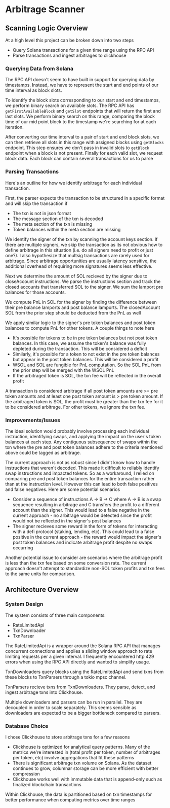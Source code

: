 
# Arbitrage Scanner #

## Scanning Logic Overview ##

At a high level this project can be broken down into two steps
- Query Solana transactions for a given time range using the RPC API
- Parse transactions and ingest arbitrages to clickhouse

### Querying Data from Solana ###

The RPC API doesn't seem to have built in support for querying data by timestamps. Instead, we have to represent the start and end points of our time interval as block slots.

To identify the block slots corresponding to our start and end timestamps, we perform binary search on available slots. The RPC API has `getFirstAvailableBlock` and `getSlot` endpoints that will return the first and last slots. We perform binary search on this range, comparing the block time of our mid point block to the timestamp we're searching for at each iteration.

After converting our time interval to a pair of start and end block slots, we can then retrieve all slots in this range with assigned blocks using `getBlocks` endpoint. This step ensures we don't pass in invalid slots to `getBlock` endpoint when a block is not present. Finally for each valid slot, we request block data. Each block can contain several transactions for us to parse 

### Parsing Transactions ###

Here's an outline for how we identify arbitrage for each individual transaction.

First, the parser expects the transaction to be structured in a specific format and will skip the transaction if
- The txn is not in json format
- The message section of the txn is decoded
- The meta section of the txn is missing
- Token balances within the meta section are missing

We identify the signer of the txn by scanning the account keys section. If there are multiple signers, we skip the transaction as its not obvious how to define arbitrage in this situation (i.e. do all signers need to profit or just one?). I also hypothesize that multsig transactions are rarely used for arbitrage. Since arbitrage opportunities are usually latency sensitive, the additional overhead of requiring more signatures seems less effective.

Next we determine the amount of SOL recieved by the signer due to closeAccount instructions. We parse the instructions section and track the closed accounts that transferred SOL to the signer. We sum the lamport pre balances for those accounts. 

We compute PnL in SOL for the signer by finding the difference between their pre balance lamports and post balance lamports. The closedAccount SOL from the prior step should be deducted from the PnL as well

We apply similar logic to the signer's pre token balances and post token balances to compute PnL for other tokens. A couple things to note here
- It's possible for tokens to be in pre token balances but not post token balances. In this case, we assume the token's balance was fully depleted during the transaction. This will be considered a deficit
- Similarly, it's possible for a token to not exist in the pre token balances but appear in the post token balances. This will be considered a profit
- WSOL and SOL are fungible for PnL computation. So the SOL PnL from the prior step will be merged with the WSOL PnL
- If the arbitraged token is SOL, the txn fee will be reflected in the overall profit

A transaction is considered arbitrage if all post token amounts are >= pre token amounts and at least one post token amount is > pre token amount. If the arbitraged token is SOL, the profit must be greater than the txn fee for it to be considered arbitrage. For other tokens, we ignore the txn fee.

### Improvements/Issues ###

The ideal solution would probably involve processing each individual instruction, identifying swaps, and applying the impact on the user's token balances at each step. Any contiguous subsequence of swaps within the txn where the pre and post token balances adhere to the criteria mentioned above could be tagged as arbitrage. 

The current approach is not as robust since I didn't know how to handle instructions that weren't decoded. This made it difficult to reliably identify swap instructions and impacted tokens. So as a workaround, I relied on comparing pre and post token balances for the entire transaction rather than at the instruction level. However this can lead to both false positives and false negatives. Here are some potential scenarios
- Consider a sequence of instructions A -> B -> C where A -> B is a swap sequence resulting in arbitrage and C transfers the profit to a different account than the signer. This would lead to a false negative in the current approach - no arbitrage would be detected since the profit would not be reflected in the signer's post balances
- The signer recieves some reward in the form of tokens for interacting with a defi protocol (staking, lending, etc). This could lead to a false positive in the current approach - the reward would impact the signer's post token balances and indicate arbitrage profit despite no swaps occurring

Another potential issue to consider are scenarios where the arbitrage profit is less than the txn fee based on some conversion rate. The current approach doesn't attempt to standardize non-SOL token profits and txn fees to the same units for comparison.

## Architecture Overview ##

### System Design ###

The system consists of three main components:
- RateLimitedApi
- TxnDownloader
- TxnParser

The RateLimitedApi is a wrapper around the Solana RPC API that manages concurrent connections and applies a sliding window approach to rate limiting requests per a given interval. I frequently encountered http 429 errors when using the RPC API directly and wanted to simplify usage.

TxnDownloaders query blocks using the RateLimitedApi and send txns from these blocks to TxnParsers through a tokio mpsc channel.

TxnParsers recieve txns from TxnDownloaders. They parse, detect, and ingest arbitrage txns into Clickhouse.

Multiple downloaders and parsers can be run in parallel. They are decoupled in order to scale separately. This seems sensible as downloaders are expected to be a bigger bottleneck compared to parsers. 


### Database Choice ###

I chose Clickhouse to store arbitrage txns for a few reasons
- Clickhouse is optimized for analytical query patterns. Many of the metrics we're interested in (total profit per token, number of arbitrages per token, etc) involve aggregations that fit these patterns
- There is significant arbitrage txn volume on Solana. As the dataset continues to grow, columnar storage can be more efficient with better compression
- Clickhouse works well with immutable data that is append-only such as finalized blockchain transactions

Within Clickhouse, the data is partitioned based on txn timestamps for better performance when computing metrics over time ranges